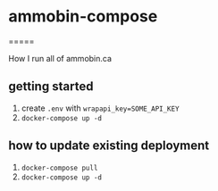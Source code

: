 # ammobin-compose
=====

How I run all of ammobin.ca

## getting started
1. create ```.env``` with ```wrapapi_key=SOME_API_KEY```
2. ```docker-compose up -d```

## how to update existing deployment
1. ```docker-compose pull```
2. ```docker-compose up -d```
